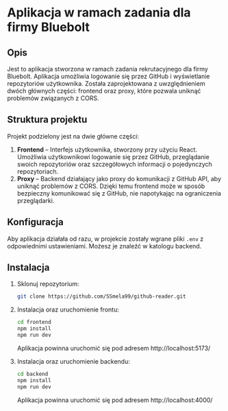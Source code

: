 # Aplikacja w ramach zadania dla firmy Bluebolt

## Opis

Jest to aplikacja stworzona w ramach zadania rekrutacyjnego dla firmy Bluebolt. Aplikacja umożliwia logowanie się przez GitHub i wyświetlanie repozytoriów użytkownika. Została zaprojektowana z uwzględnieniem dwóch głównych części: frontend oraz proxy, które pozwala uniknąć problemów związanych z CORS.

## Struktura projektu

Projekt podzielony jest na dwie główne części:

1. **Frontend** – Interfejs użytkownika, stworzony przy użyciu React. Umożliwia użytkownikowi logowanie się przez GitHub, przeglądanie swoich repozytoriów oraz szczegółowych informacji o pojedynczych repozytoriach.
2. **Proxy** – Backend działający jako proxy do komunikacji z GitHub API, aby uniknąć problemów z CORS. Dzięki temu frontend może w sposób bezpieczny komunikować się z GitHub, nie napotykając na ograniczenia przeglądarki.

## Konfiguracja

Aby aplikacja działała od razu, w projekcie zostały wgrane pliki `.env` z odpowiednimi ustawieniami. Możesz je znaleźć w katologu backend.

## Instalacja

1. Sklonuj repozytorium:

    ```bash
    git clone https://github.com/SSmela99/github-reader.git

    ```

2. Instalacja oraz uruchomienie frontu:

    ```bash
    cd frontend
    npm install
    npm run dev

    ```

    Aplikacja powinna uruchomić się pod adresem http://localhost:5173/

3. Instalacja oraz uruchomienie backendu:

    ```bash
    cd backend
    npm install
    npm run dev
    ```

    Aplikacja powinna uruchomić się pod adresem http://localhost:4000/

